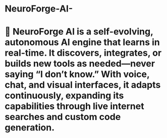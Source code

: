 # NeuroForge-AI-
# 🧠 NeuroForge AI is a self-evolving, autonomous AI engine that learns in real-time. It discovers, integrates, or builds new tools as needed—never saying “I don’t know.” With voice, chat, and visual interfaces, it adapts continuously, expanding its capabilities through live internet searches and custom code generation.
